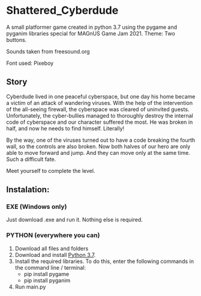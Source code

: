 # Shattered_Cyberdude
A small platformer game created in python 3.7 using the pygame and pyganim  libraries special for MAGnUS Game Jam 2021. Theme: Two buttons.

Sounds taken from freesound.org

Font used: Pixeboy

## Story
Cyberdude lived in one peaceful cyberspace, but one day his home became a victim of an attack of wandering viruses.  With the help of the intervention of the all-seeing firewall, the cyberspace was cleared of uninvited guests. Unfortunately, the cyber-bullies managed to thoroughly destroy the internal code of cyberspace and our character suffered the most. He was broken in half, and now he needs to find himself. Literally!

By the way, one of the viruses turned out to have a code breaking the fourth wall, so the controls are also broken. Now both halves of our hero are only able to move forward and jump. And they can move only at the same time. Such a difficult fate.

Meet yourself to complete the level.

## Instalation:
### EXE (Windows only)
Just download .exe and run it. Nothing else is required.

### PYTHON (everywhere you can)
1. Download all files and folders
2. Download and install [Python 3.7](https://www.python.org/downloads/release/python-379/).
3. Install the required libraries. To do this, enter the following commands in the command line / terminal:
   * pip install pygame
   * pip install pyganim
4. Run main.py
